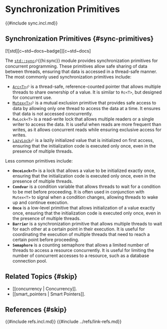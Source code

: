 # Synchronization Primitives

{{#include sync.incl.md}}

## Synchronization Primitives {#sync-primitives}

[![std][c~std~docs~badge]][c~std~docs]

The [`std::sync`](https://doc.rust-lang.org/std/sync/index.html)⮳{{hi:sync}} module provides synchronization primitives for concurrent programming. These primitives allow safe sharing of data between threads, ensuring that data is accessed in a thread-safe manner. The most commonly used synchronization primitives include:

- [`Arc<T>`](https://doc.rust-lang.org/std/sync/struct.Arc.html)⮳ is a thread-safe, reference-counted pointer that allows multiple threads to share ownership of a value. It is similar to `Rc<T>`, but designed for concurrent use.
- [`Mutex<T>`](https://doc.rust-lang.org/std/sync/struct.Mutex.html)⮳ is a mutual exclusion primitive that provides safe access to data by allowing only one thread to access the data at a time. It ensures that data is not accessed concurrently.
- `RwLock<T>` is a read-write lock that allows multiple readers or a single writer to access the data. It is useful when reads are more frequent than writes, as it allows concurrent reads while ensuring exclusive access for writes.
- [`LazyLock`](https://doc.rust-lang.org/std/sync/struct.LazyLock.html)⮳ is a lazily initialized value that is initialized on first access, ensuring that the initialization code is executed only once, even in the presence of multiple threads.

Less common primitives include:

- **`OnceLock<T>`** is a lock that allows a value to be initialized exactly once, ensuring that the initialization code is executed only once, even in the presence of multiple threads.
- **`Condvar`** is a condition variable that allows threads to wait for a condition to be met before proceeding. It is often used in conjunction with `Mutex<T>` to signal when a condition changes, allowing threads to wake up and continue execution.
- **`Once`** is a low-level primitive that allows initialization of a value exactly once, ensuring that the initialization code is executed only once, even in the presence of multiple threads.
- **`Barrier`** is a synchronization primitive that allows multiple threads to wait for each other at a certain point in their execution. It is useful for coordinating the execution of multiple threads that need to reach a certain point before proceeding.
- **`Semaphore`** is a counting semaphore that allows a limited number of threads to access a resource concurrently. It is useful for limiting the number of concurrent accesses to a resource, such as a database connection pool.

## Related Topics {#skip}

- [[concurrency | Concurrency]].
- [[smart_pointers | Smart Pointers]].

## References {#skip}

{{#include refs.incl.md}}
{{#include ../refs/link-refs.md}}

<div class="hidden">
</div>
